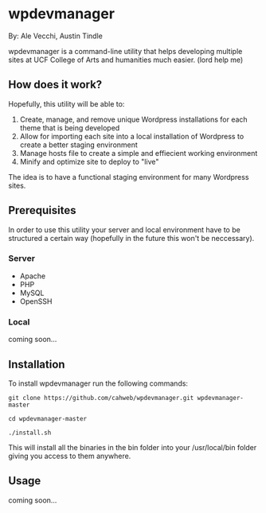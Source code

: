 # wpdevmanager
By: Ale Vecchi, Austin Tindle

wpdevmanager is a command-line utility that helps developing multiple sites at UCF College of Arts and humanities much easier.
(lord help me)

## How does it work?
Hopefully, this utility will be able to:

<ol>
  <li>Create, manage, and remove unique Wordpress installations for each theme that is being developed</li>
  <li>Allow for importing each site into a local installation of Wordpress to create a better staging environment</li>
  <li>Manage hosts file to create a simple and effiecient working environment</li>
  <li>Minify and optimize site to deploy to "live" </li>
</ol>

The idea is to have a functional staging environment for many Wordpress sites.

## Prerequisites
In order to use this utility your server and local environment have to be structured a certain way (hopefully in the future this won't be neccessary).
### Server
  <ul>
    <li>Apache</li>
    <li>PHP</li>
    <li>MySQL</li>
    <li>OpenSSH</li>
  </ul>

### Local
coming soon...

## Installation

To install wpdevmanager run the following commands:
<pre><code>git clone https://github.com/cahweb/wpdevmanager.git wpdevmanager-master

cd wpdevmanager-master

./install.sh
</code></pre>

This will install all the binaries in the bin folder into your /usr/local/bin folder giving you access to them anywhere.

## Usage
coming soon...
